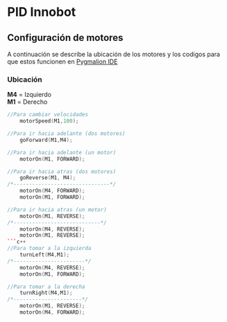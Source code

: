 # PID Innobot

## Configuración de motores

A continuación se describe la ubicación de los motores y los codigos para que estos funcionen en [Pygmalion IDE](https://pygmalion.tech/software/)

### Ubicación

**M4** = Izquierdo <br>
**M1** = Derecho

```c++
//Para cambiar velocidades
    motorSpeed(M1,100);
```
```c++
//Para ir hacia adelante (dos motores)
    goForward(M1,M4);
```
```c++
//Para ir hacia adelante (un motor)
    motorOn(M1, FORWARD);
```
```c++
//Para ir hacia atras (dos motores)
    goReverse(M1, M4);
/*-------------------------------*/
    motorOn(M4, FORWARD);
    motorOn(M1, FORWARD);
```
```c++
//Para ir hacia atras (un motor)
    motorOn(M1, REVERSE);
/*----------------------------*/
    motorOn(M4, REVERSE);
    motorOn(M1, REVERSE);
```c++
//Para tomar a la izquierda
    turnLeft(M4,M1);
/*-----------------------*/
    motorOn(M4, REVERSE);
    motorOn(M1, FORWARD);
```
```c++
//Para tomar a la derecha
    turnRight(M4,M1);
/*----------------------*/
    motorOn(M1, REVERSE);
    motorOn(M4, FORWARD);
```
